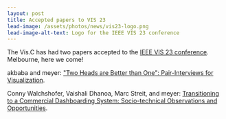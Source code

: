 ```yaml
---
layout: post
title: Accepted papers to VIS 23
lead-image: /assets/photos/news/vis23-logo.png
lead-image-alt-text: Logo for the IEEE VIS 23 conference
---
```


The Vis.C has had two papers accepted to the [IEEE VIS 23 conference](https://ieeevis.org/year/2023/welcome). Melbourne, here we come!

akbaba and meyer: ["Two Heads are Better than One": Pair-Interviews for Visualization](https://osf.io/h793u/).

Conny Walchshofer, Vaishali Dhanoa, Marc Streit, and meyer: [Transitioning to a Commercial Dashboarding System: Socio-technical Observations and Opportunities](https://jku-vds-lab.at/publications/2023_barriers/).

